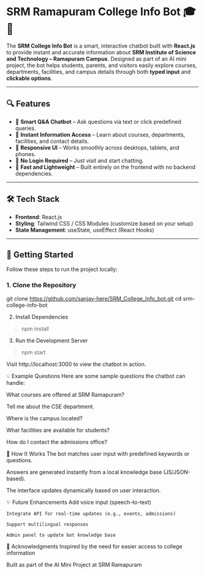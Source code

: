 # SRM Ramapuram College Info Bot 🎓💬

The **SRM College Info Bot** is a smart, interactive chatbot built with **React.js** to provide instant and accurate information about **SRM Institute of Science and Technology – Ramapuram Campus**. Designed as part of an AI mini project, the bot helps students, parents, and visitors easily explore courses, departments, facilities, and campus details through both **typed input** and **clickable options**.

---

## 🔍 Features

- 🔹 **Smart Q&A Chatbot** – Ask questions via text or click predefined queries.
- 🔹 **Instant Information Access** – Learn about courses, departments, facilities, and contact details.
- 🔹 **Responsive UI** – Works smoothly across desktops, tablets, and phones.
- 🔹 **No Login Required** – Just visit and start chatting.
- 🔹 **Fast and Lightweight** – Built entirely on the frontend with no backend dependencies.

---

## 🛠️ Tech Stack

- **Frontend**: React.js
- **Styling**: Tailwind CSS / CSS Modules (customize based on your setup)
- **State Management**: useState, useEffect (React Hooks)

---

## 🚀 Getting Started

Follow these steps to run the project locally:

### 1. Clone the Repository

git clone https://github.com/sanjay-here/SRM_College_Info_bot.git
cd srm-college-info-bot

2. Install Dependencies

>npm install

3. Run the Development Server

>npm start

Visit http://localhost:3000 to view the chatbot in action.

💡 Example Questions
Here are some sample questions the chatbot can handle:

What courses are offered at SRM Ramapuram?

Tell me about the CSE department.

Where is the campus located?

What facilities are available for students?

How do I contact the admissions office?

🧠 How It Works
The bot matches user input with predefined keywords or questions.

Answers are generated instantly from a local knowledge base (JS/JSON-based).

The interface updates dynamically based on user interaction.

✨ Future Enhancements
    Add voice input (speech-to-text)

    Integrate API for real-time updates (e.g., events, admissions)

    Support multilingual responses

    Admin panel to update bot knowledge base


🙏 Acknowledgments
Inspired by the need for easier access to college information

Built as part of the AI Mini Project at SRM Ramapuram